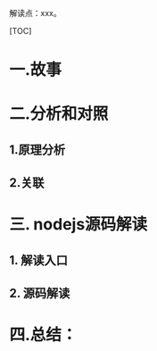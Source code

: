 解读点：xxx。

[TOC]

# 一.故事


# 二.分析和对照


## 1.原理分析
## 2.关联

# 三. nodejs源码解读
## 1. 解读入口


## 2. 源码解读


# 四.总结：
